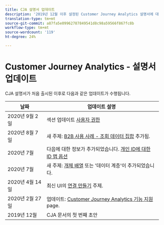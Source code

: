 ```yaml
---
title: CJA 설명서 업데이트
description: '2019년 12월 이후 설정된 Customer Journey Analytics 설명서에 대한 컨텐츠 업데이트를 나열합니다. '
translation-type: tm+mt
source-git-commit: a87fa5e09962787849541d8c98a59566f867fc8b
workflow-type: tm+mt
source-wordcount: '119'
ht-degree: 24%

---
```



# Customer Journey Analytics - 설명서 업데이트

CJA 설명서가 처음 출시된 이후로 다음과 같은 업데이트가 수행됩니다.

| 날짜 | 업데이트 설명 |
| --- | --- |
| 2020년 9월 2일 | 섹션 업데이트 [사용자 권한](https://docs.adobe.com/content/help/ko-KR/analytics-platform/using/cja-overview/cja-overview.html#user-access-permissions) |
| 2020년 8월 7일 | 새 주제: [B2B 사용 사례 - 조회 데이터 집합](/help/use-cases/b2b.md) 추가됨. |
| 2020년 7월 | 다음에 대한 정보가 추가되었습니다. [개인 ID에 대한 ID 맵 옵션](https://docs.adobe.com/content/help/ko-KR/analytics-platform/using/cja-connections/create-connection.html#use-identity-map-as-a-person-id) |
| 2020년 7월 | 새 주제: [개체 배열](/help/use-cases/object-arrays.md) 또는 &#39;데이터 계층&#39;이 추가되었습니다. |
| 2020년 4월 14일 | 최신 UI의 [연결 만들기](/help/connections/create-connection.md) 주제. |
| 2020년 2월 27일 | 업데이트: [Customer Journey Analytics 기능 지원](/help/getting-started/cja-aa.md) page. |
| 2019년 12월 | CJA 문서의 첫 번째 초안 |
